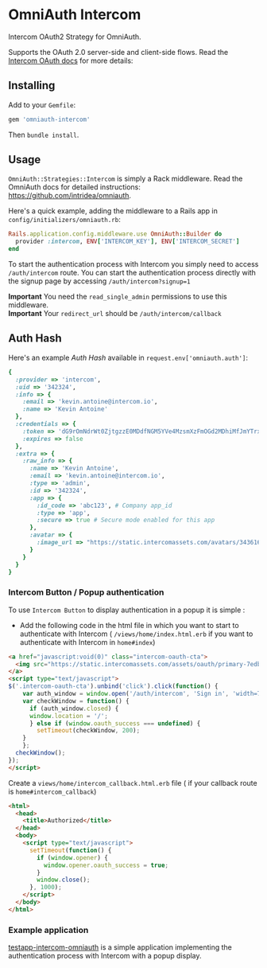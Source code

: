 # OmniAuth Intercom

Intercom OAuth2 Strategy for OmniAuth.

Supports the OAuth 2.0 server-side and client-side flows. Read the [Intercom OAuth docs](https://developers.intercom.io/reference#oauth) for more details:

## Installing

Add to your `Gemfile`:

```ruby
gem 'omniauth-intercom'
```

Then `bundle install`.

## Usage

`OmniAuth::Strategies::Intercom` is simply a Rack middleware. Read the OmniAuth docs for detailed instructions: https://github.com/intridea/omniauth.

Here's a quick example, adding the middleware to a Rails app in `config/initializers/omniauth.rb`:

```ruby
Rails.application.config.middleware.use OmniAuth::Builder do
  provider :intercom, ENV['INTERCOM_KEY'], ENV['INTERCOM_SECRET']
end
```
To start the authentication process with Intercom you simply need to access `/auth/intercom` route.
You can start the authentication process directly with the signup page by accessing `/auth/intercom?signup=1`

**Important** You need the `read_single_admin` permissions to use this middleware.   
**Important** Your `redirect_url` should be `/auth/intercom/callback`

## Auth Hash

Here's an example *Auth Hash* available in `request.env['omniauth.auth']`:

```ruby
{
  :provider => 'intercom',
  :uid => '342324',
  :info => {
    :email => 'kevin.antoine@intercom.io',
    :name => 'Kevin Antoine'
  },
  :credentials => {
    :token => 'dG9rOmNdrWt0ZjtgzzE0MDdfNGM5YVe4MzsmXzFmOGd2MDhiMfJmYTrxOtA=', # OAuth 2.0 access_token, which you may wish to store
    :expires => false
  },
  :extra => {
    :raw_info => {
      :name => 'Kevin Antoine',
      :email => 'kevin.antoine@intercom.io',
      :type => 'admin',
      :id => '342324',
      :app => {
        :id_code => 'abc123', # Company app_id
        :type => 'app',
        :secure => true # Secure mode enabled for this app
      },
      :avatar => {
        :image_url => "https://static.intercomassets.com/avatars/343616/square_128/me.jpg?1454165491"
      }
    }
  }
}
```

### Intercom Button / Popup authentication

To use `Intercom Button` to display authentication in a popup it is simple :

- Add the following code in the html file in which you want to start to authenticate with Intercom ( `/views/home/index.html.erb` if you want to authenticate with Intercom in `home#index`)

```html
<a href="javascript:void(0)" class="intercom-oauth-cta">
  <img src="https://static.intercomassets.com/assets/oauth/primary-7edb2ebce84c088063f4b86049747c3a.png" srcset="https://static.intercomassets.com/assets/oauth/primary-7edb2ebce84c088063f4b86049747c3a.png 1x, https://static.intercomassets.com/assets/oauth/primary@2x-0d69ca2141dfdfa0535634610be80994.png 2x, https://static.intercomassets.com/assets/oauth/primary@3x-788ed3c44d63a6aec3927285e920f542.png 3x"/>
</a>
<script type="text/javascript">
$('.intercom-oauth-cta').unbind('click').click(function() {
	var auth_window = window.open('/auth/intercom', 'Sign in', 'width=700,height=450');
	var checkWindow = function() {
	  if (auth_window.closed) {
      window.location = '/';
	  } else if (window.oauth_success === undefined) {
	    setTimeout(checkWindow, 200);
    }
	};
  checkWindow();
});
</script>
```

Create a `views/home/intercom_callback.html.erb` file ( if your callback route is `home#intercom_callback`)

```html
<html>
  <head>
    <title>Authorized</title>
  </head>
  <body>
    <script type="text/javascript">
      setTimeout(function() {
        if (window.opener) {
          window.opener.oauth_success = true;
        }
        window.close();
      }, 1000);
    </script>
  </body>
</html>
```


### Example application

[testapp-intercom-omniauth](https://github.com/Skaelv/testapp-intercom-omniauth) is a simple application implementing the authentication process with Intercom with a popup display.
